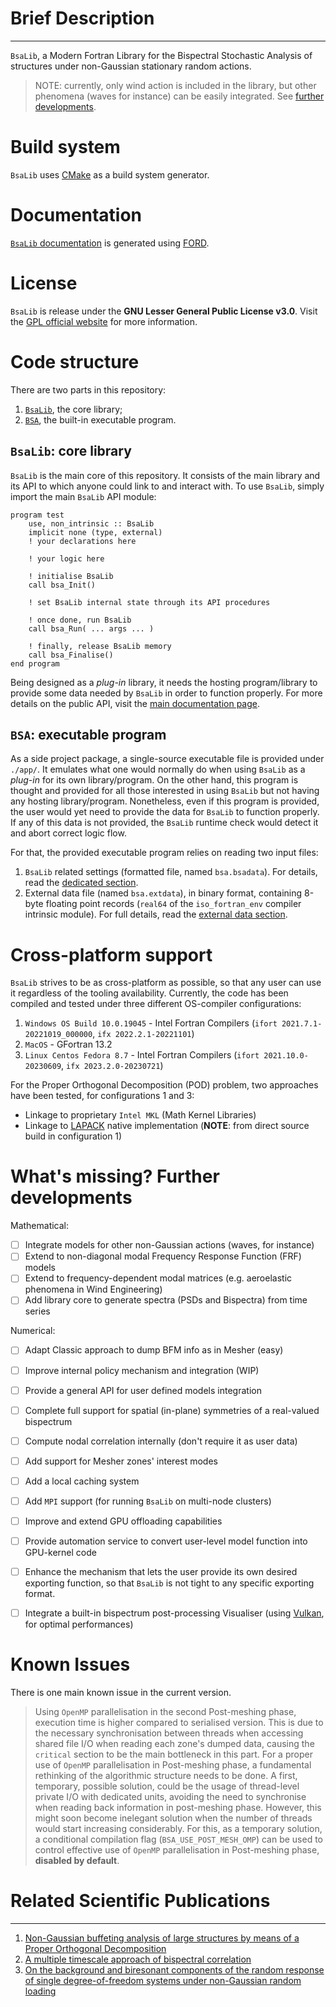 <!-- ![BSA logo](./resources/images/BSA_logo_extended.PNG "BSA logo") -->

# Brief Description
-------------------

`BsaLib`, a Modern Fortran Library for the Bispectral Stochastic Analysis 
of structures under non-Gaussian stationary random actions.

> NOTE: currently, only wind action is included in the library, but other phenomena (waves for instance) can be easily integrated. 
> See [further developments](#what's-missing?-further-developments).


# Build system

`BsaLib` uses [CMake](https://cmake.org/) as a build system generator.


# Documentation

[`BsaLib` documentation](https://html-preview.github.io/?url=https://github.com/miEsMar/BsaLib/blob/main/doc/index.html) 
is generated using [FORD](https://forddocs.readthedocs.io/en/latest/).


# License

`BsaLib` is release under the **GNU Lesser General Public License v3.0**.
Visit the [GPL official website](https://www.gnu.org/licenses/gpl-3.0.html) for more information.


# Code structure

There are two parts in this repository: 

1. [`BsaLib`](#`bsalib`:-core-library), the core library;
2. [`BSA`](#`bsa`:-executable-program), the built-in executable program.


## `BsaLib`: core library

`BsaLib` is the main core of this repository. 
It consists of the main library and its API to which anyone could link to and interact with.
To use `BsaLib`, simply import the main `BsaLib` API module:

```Fortran
program test
    use, non_intrinsic :: BsaLib
    implicit none (type, external)
    ! your declarations here

    ! your logic here

    ! initialise BsaLib
    call bsa_Init()

    ! set BsaLib internal state through its API procedures

    ! once done, run BsaLib
    call bsa_Run( ... args ... )

    ! finally, release BsaLib memory
    call bsa_Finalise()
end program
```

Being designed as a *plug-in* library, it needs the hosting program/library 
to provide some data needed by `BsaLib` in order to function properly.
For more details on the public API, visit the [main documentation page](https://html-preview.github.io/?url=https://github.com/miEsMar/BsaLib/blob/main/doc/index.html).


## `BSA`: executable program

As a side project package, a single-source executable file is provided under `./app/`. 
It emulates what one would normally do when using `BsaLib` as a *plug-in* for its own 
library/program. 
On the other hand, this program is thought and provided for all those interested in using 
`BsaLib` but not having any hosting library/program. 
Nonetheless, even if this program is provided, the user would yet need to provide the data 
for `BsaLib` to function properly. If any of this data is not provided, the `BsaLib` runtime check 
would detect it and abort correct logic flow.

For that, the provided executable program relies on reading two input files:

1. `BsaLib` related settings (formatted file, named `bsa.bsadata`). 
For details, read the [dedicated section](https://html-preview.github.io/?url=https://github.com/miEsMar/BsaLib/blob/main/readme_files/bsadata.md).
2. External data file (named `bsa.extdata`), in binary format, containing 8-byte floating point records 
(`real64` of the `iso_fortran_env` compiler intrinsic module). 
For full details, 
read the [external data section](https://html-preview.github.io/?url=https://github.com/miEsMar/BsaLib/blob/main/readme_files/exstdata.md).


# Cross-platform support

`BsaLib` strives to be as cross-platform as possible, so that any user can use it regardless of 
the tooling availability.
Currently, the code has been compiled and tested under three different OS-compiler configurations:

1. `Windows OS Build 10.0.19045` - Intel Fortran Compilers (`ifort 2021.7.1-20221019_000000`, `ifx 2022.2.1-20221101`)
2. `MacOS` - GFortran 13.2
3. `Linux Centos Fedora 8.7` - Intel Fortran Compilers (`ifort 2021.10.0-20230609`, `ifx 2023.2.0-20230721`)


For the Proper Orthogonal Decomposition (POD) problem, two approaches have been tested, for configurations
1 and 3:

- Linkage to proprietary `Intel MKL` (Math Kernel Libraries)
- Linkage to [LAPACK](https://www.netlib.org/lapack/) native implementation 
(**NOTE**: from direct source build in configuration 1)


# What's missing? Further developments

Mathematical:

- [ ] Integrate models for other non-Gaussian actions (waves, for instance)
- [ ] Extend to non-diagonal modal Frequency Response Function (FRF) models
- [ ] Extend to frequency-dependent modal matrices (e.g. aeroelastic phenomena in Wind Engineering)
- [ ] Add library core to generate spectra (PSDs and Bispectra) from time series

Numerical:

- [ ] Adapt Classic approach to dump BFM info as in Mesher (easy)
- [ ] Improve internal policy mechanism and integration (WIP)
- [ ] Provide a general API for user defined models integration
- [ ] Complete full support for spatial (in-plane) symmetries of a real-valued bispectrum
- [ ] Compute nodal correlation internally (don't require it as user data)
- [ ] Add support for Mesher zones' interest modes
- [ ] Add a local caching system
- [ ] Add `MPI` support (for running `BsaLib` on multi-node clusters)
- [ ] Improve and extend GPU offloading capabilities
- [ ] Provide automation service to convert user-level model function into GPU-kernel code
- [ ] Enhance the mechanism that lets the user provide its own desired exporting function, 
so that `BsaLib` is not tight to any specific exporting format.
- [ ] Integrate a built-in bispectrum post-processing Visualiser (using [Vulkan](https://www.vulkan.org/), for optimal performances)


# Known Issues

There is one main known issue in the current version. 

> Using `OpenMP` parallelisation in the second Post-meshing phase, 
> execution time is higher compared to serialised version. 
> This is due to the necessary synchronisation between threads when accessing 
> shared file I/O when reading each zone's dumped data, causing the `critical` 
> section to be the main bottleneck in this part.
> For a proper use of `OpenMP` parallelisation in Post-meshing phase, a fundamental
> rethinking of the algorithmic structure needs to be done.
> A first, temporary, possible solution, could be the usage of thread-level private
> I/O with dedicated units, avoiding the need to synchronise when reading back 
> information in post-meshing phase. However, this might soon become inelegant solution 
> when the number of threads would start increasing considerably.
> For this, as a temporary solution, a conditional compilation flag 
> (`BSA_USE_POST_MESH_OMP`) can be used to control effective use of 
> `OpenMP` parallelisation in Post-meshing phase, **disabled by default**.




# Related Scientific Publications
-------------------------------

1. [Non-Gaussian buffeting analysis of large structures by means of a Proper Orthogonal Decomposition](https://www.sciencedirect.com/science/article/abs/pii/S0167610523002799?via%3Dihub)
2. [A multiple timescale approach of bispectral correlation](https://www.sciencedirect.com/science/article/abs/pii/S0167610522003786?via%3Dihub)
3. [On the background and biresonant components of the random response of single degree-of-freedom systems under non-Gaussian random loading](https://www.sciencedirect.com/science/article/abs/pii/S0141029611001507)




